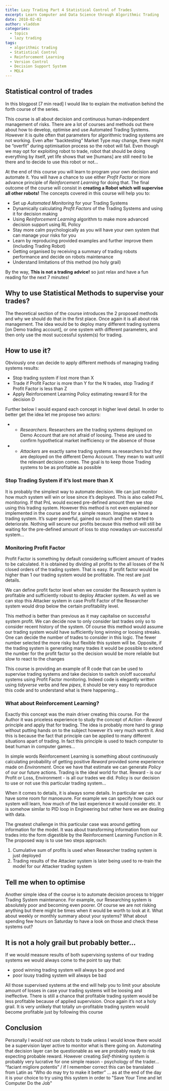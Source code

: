 ```yaml
---
title: Lazy Trading Part 4 Statistical Control of Trades
excerpt: Learn Computer and Data Science through Algorithmic Trading
date: 2018-02-02
author: vladdsm
categories:
  - topics
  - lazy trading
tags:
  - algorithmic trading
  - Statistical Control
  - Reinforcement Learning
  - Version Control
  - Decision Support System
  - MQL4
---
```


## Statistical control of trades

In this blogpost [7 min read] I would like to explain the motivation behind the forth course of the series. 

This course is all about decision and continuous human-independent management of risks. There are a lot of courses and methods out there about how to develop, optimise and use Automated Trading Systems. However it is quite often that parameters for algorithmic trading systems are not working. Even after “backtesting” Market Type may change, there might be “overfit” during optimisation process so the robot will fail. Even though we may opt for exploiting robot to trade, robot that should be doing everything by itself, yet life shows that we [humans] are still need to be there and to decide to use this robot or not… 

At the end of this course you will learn to program your own decision and automate it. You will have a chance to use either *Profit Factor* or more advance principle of *Reinforcement Learning* for doing that. The final outcome of the course will consist in **creating a Robot which will supervise all other robots!** The concepts covered in this course will help you to:

* Set up *Automated Monitoring* for your Trading Systems
* Dynamically calculating *Profit Factors* of the Trading Systems and using it for decision making
* Using *Reinforcement Learning* algorithm to make more advanced decision support using RL Policy
* Stay more calm psychologically as you will have your own system that can manage your risks for you
* Learn by reproducing provided examples and further improve them (including Trading Robot)
* Getting organised by receiving a summary of trading robots performance and decide on robots maintenance
* Understand limitations of this method (no holy grail)

By the way, **This is not a trading advice!** so just relax and have a fun reading for the next 7 minutes!

## Why to use Statistical Methods to supervise your trades?

The theoretical section of the course introduces the 2 proposed methods and why we should do that in the first place. Once again it is all about risk management. The idea would be to deploy many different trading systems [on Demo trading account], or one system with different parameters, and then only use the most successful system(s) for trading. 

## How to use it?

Obviously one can decide to apply different methods of managing trading systems results:

- Stop trading system if lost more than X
- Trade if Profit Factor is more than Y for the N trades, stop Trading if Profit Factor is less than Z
- Apply Reinforcement Learning Policy estimating reward R for the decision D

Further below I would expand each concept in higher level detail. In order to better get the idea let me propose two actors:

* - *Researchers*. Researchers are the trading systems deployed on Demo Account that are not afraid of loosing. These are used to confirm hypothetical market inefficiency or the absence of those 

* - *Attackers* are exactly same trading systems as researchers but they are deployed on the different Demo Account. They mean to wait until the relevant decision comes. The goal is to keep those Trading systems to be as profitable as possible

### Stop Trading System if it’s lost more than X 

It is probably the simplest way to automate decision. We can just monitor how much system will win or lose since it’s deployed. This is also called PnL monitoring. If that PnL would exceed pre-defined amount then we stop using this trading system. However this method is not even explained nor implemented in the course and for a simple reason. Imagine we have a trading system. It’s super powerful, gained so much and then started to deteriorate. Nothing will secure our profits because this method will still be waiting for the pre-defined amount of loss to stop nowadays un-successful system…

### Monitoring Profit Factor

Profit Factor is something by default considering sufficient amount of trades to be calculated. It is obtained by dividing all profits to the all losses of the N closed orders of the trading system. That is easy. If profit factor would be higher than 1 our trading system would be profitable. The rest are just details. 

We can define profit factor level when we consider the Research system is profitable and sufficiently robust to deploy Attacker system. As well as we can stop this Attacker system in case Profit Factor of the Researcher system would drop below the certain profitability level. 

This method is better than previous as it may capitalise on successful system profit. We can decide now to only consider last trades only so to consider recent history of the system. Of course this method would assume our trading system would have sufficiently long winning or loosing streaks. One can decide the number of trades to consider in this logic. The fewer number selected the more risky but flexible this system will be. Opposite, if the trading system is generating many trades it would be possible to extend the number for the profit factor so the decision would be more reliable but slow to react to the changes

This course is providing an example of R code that can be used to supervise trading systems and take decision to switch on/off successful systems using Profit Factor monitoring. Indeed code is elegantly written using *tidyverse* verbs and few *pipes*, it should be very easy to reproduce this code and to understand what is there happening…

### What about Reinforcement Learning?

Exactly this concept was the main driver creating this course. For the Author it was priceless experience to study the concept of *Action - Reward* principle and apply that for trading. The idea is probably more hard to grasp without putting hands on to the subject however it’s very much worth it. And this is because the fact that principle can be applied to many different situations apart of trading. In fact this principle is used to teach computer to beat human in computer games…

In simple words Reinforcement Learning is something about continuously calculating probability of getting positive *Reward* provided some experience made on *Environment*. Once we have that estimate we can generate *Policy* of our our future actions. Trading is the ideal world for that. Reward - is our Profit or Loss, Environment - is all our trades we did. Policy is our decision to use or not use this particular trading system…

When it comes to details, it is always some details. In particular we can have some room for manoeuvre. For example we can specify how quick our system will learn, how much of the last experience it would consider etc. It is somehow similar to PID loop in Engineering but rather here we are dealing with data.

The greatest challenge in this particular case was around getting information for the model. It was about transforming information from our trades into the form digestible by the Reinforcement Learning Function in R. The proposed way is to use two steps approach:

1. Cumulative sum of profits is used when Researcher trading system is just deployed
2. Trading results of the Attacker system is later being used to re-train the model for our Attacker trading system

## Tell me when to optimise

Another simple idea of the course is to automate decision process to trigger Trading System maintenance. For example, our Researching system is absolutely poor and becoming even poorer. Of course we are not risking anything but there might be times when it would be worth to look at it. What about weekly or monthly summary about your systems? What about spending few hours on Saturday to have a look on those and check these systems out?
 
## It is not a holy grail but probably better…

If we would measure results of both supervising systems of our trading systems we would always come to the point to say that:

- good winning trading system will always be good and 
- poor lousy trading system will always be bad

All those supervised systems at the end will help you to limit your absolute amount of losses in case your trading systems will be loosing and ineffective.  There is still a chance that profitable trading system would be less profitable because of applied supervision. Once again it’s not a holy grail. It is very unlikely that totally un-profitable trading system would become profitable just by following this course

## Conclusion

Personally I would not use robots to trade unless I would know there would be a supervision layer active to monitor what is there going on. Automating that decision layer can be questionable as we are probably ready to risk expecting probable reward. However creating *Self-thinking* system is probably very lucrative for one simple reason - psychology of the trader… “faciant migliore potentis” / if I remember correct this can be translated from Latin as “Who do may try to make it better” … as at the end of the day it is your choice to try using this system in order to "Save Your Time and let Computer Do the Job"

